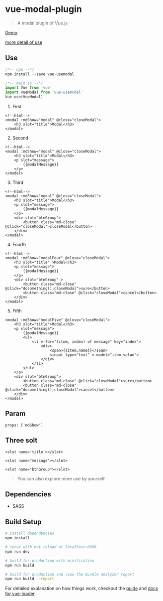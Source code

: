 # vue-modal-plugin

> A modal plugin of Vue.js 

[Demo](http://ldqblog.me/vue-modal-plugin/dist/#/)

[more detail of use](https://github.com/LDQ-first/vue-modal-plugin/tree/master/src/views/show.vue)

## Use

``` javascript
/*-- npm --*/
npm install --save vue-usemodal
```

``` javascript
/*-- main.js --*/
import Vue from 'vue'
import VueModal from 'vue-usemodal'
Vue.use(VueModal)
```


1. First

```
<!--html-->
<modal :mdShow="modal" @close="closeModal">
    <h3 slot="title">Modal</h3>
</modal>
```

2. Second
```
<!--html-->
<modal :mdShow="modal" @close="closeModal">
    <h3 slot="title">Modal</h3>
    <p slot="message">
        {{modalMessage}}
    </p>
</modal>
```

3. Third
```
<!--html-->
<modal :mdShow="modal" @close="closeModal">
    <h3 slot="title">Modal</h3>
    <p slot="message">
        {{modalMessage}}
    </p>
    <div slot="btnGroup">
        <button class="md-close" @click="closeModal">closeModal</button>
    </div>
</modal>
```

4. Fourth
```
<!--html-->
<modal :mdShow="modalFour" @close="closeModal">
    <h3 slot="title" >Modal</h3>
    <p slot="message">
        {{modalMessage}}
    </p>
    <div slot="btnGroup" >
        <button class="md-close" @click="dosomething();closeModal">sure</button>
        <button class="md-close" @click="closeModal">cancel</button>
    </div>
</modal>

```


5. Fifth
```
<modal :mdShow="modalFive" @close="closeModal">
    <h3 slot="title">Modal</h3>
    <p slot="message">
        {{modalMessage}}
        <ul>
            <li v-for="(item, index) of message" key="index">
                <div>
                    <span>{{item.name}}</span>
                    <input type="text" v-model="item.value">
                </div>
            </li>
        </ul>
    </p>
    <div slot="btnGroup">
        <button class="md-close" @click="closeModal">sure</button>
        <button class="md-close" @click="dosomething();closeModal">cancel</button>
    </div>
</modal>
```

## Param

```
props: ['mdShow']
```


## Three solt

```
<slot name='title'></slot>

<slot name="message"></slot>

<slot name="btnGroup"></slot>

```


> You can also explore more use by yourself 


## Dependencies

* SASS



## Build Setup

``` bash
# install dependencies
npm install

# serve with hot reload at localhost:8080
npm run dev

# build for production with minification
npm run build

# build for production and view the bundle analyzer report
npm run build --report
```

For detailed explanation on how things work, checkout the [guide](http://vuejs-templates.github.io/webpack/) and [docs for vue-loader](http://vuejs.github.io/vue-loader).
